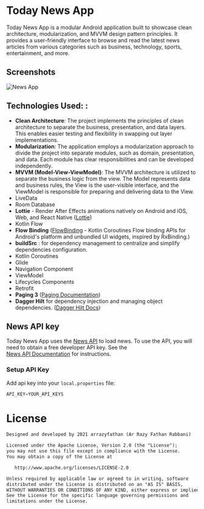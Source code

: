 
Today News App
==
Today News App is a modular Android application built to showcase clean architecture, modularization, and MVVM design pattern principles. It provides a user-friendly interface to browse and read the latest news articles from various categories such as business, technology, sports, entertainment, and more.

Screenshots
-----------  
![News App](screenshot/img.png "News App Screenshot")

Technologies Used: :
--------------  
* **Clean Architecture**: The project implements the principles of clean architecture to separate the business, presentation, and data layers. This enables easier testing and flexibility in swapping out layer implementations.
* **Modularization**: The application employs a modularization approach to divide the project into separate modules, such as domain, presentation, and data. Each module has clear responsibilities and can be developed independently.
* **MVVM (Model-View-ViewModel)**: The MVVM architecture is utilized to separate the business logic from the view. The Model represents data and business rules, the View is the user-visible interface, and the ViewModel is responsible for preparing and delivering data to the View.
* LiveData
* Room Database
* **Lottie** - Render After Effects animations natively on Android and iOS, Web, and React Native ([Lottie](https://github.com/airbnb/lottie-android))
* Kotlin Flow
* **Flow Binding** ([FlowBinding](https://github.com/ReactiveCircus/FlowBinding) - Kotlin Coroutines Flow binding APIs for Android's platform and unbundled UI widgets, inspired by RxBinding.)
* **buildSrc** : for dependency management to centralize and simplify dependencies configuration.
* Kotlin Coroutines
* Glide
* Navigation Component
* ViewModel
* Lifecycles Components
* Retrofit
* **Paging 3** ([Paging Documentation](https://developer.android.com/topic/libraries/architecture/paging/v3-overview?hl=id))
* **Dagger Hilt** for dependency injection and managing object dependencies. ([Dagger Hilt Docs](https://dagger.dev/hilt/))

News API key
------------  
Today News App uses the [News API](https://newsapi.org/docs/get-started) to load news. To use the API, you will need to obtain a free developer API key. See the  
[News API Documentation](https://newsapi.org/docs) for instructions.

### Setup API Key
Add api key into your `local.properties` file:

```gradle  
API_KEY=YOUR_API_KEYS  
```  

# License
```xml
Designed and developed by 2021 arrazyfathan (Ar Razy Fathan Rabbani)

Licensed under the Apache License, Version 2.0 (the "License");
you may not use this file except in compliance with the License.
You may obtain a copy of the License at

   http://www.apache.org/licenses/LICENSE-2.0

Unless required by applicable law or agreed to in writing, software
distributed under the License is distributed on an "AS IS" BASIS,
WITHOUT WARRANTIES OR CONDITIONS OF ANY KIND, either express or implied.
See the License for the specific language governing permissions and
limitations under the License.
```